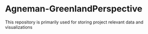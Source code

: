 # Agneman-GreenlandPerspective
This repository is primarily used for storing project relevant data and visualizations
